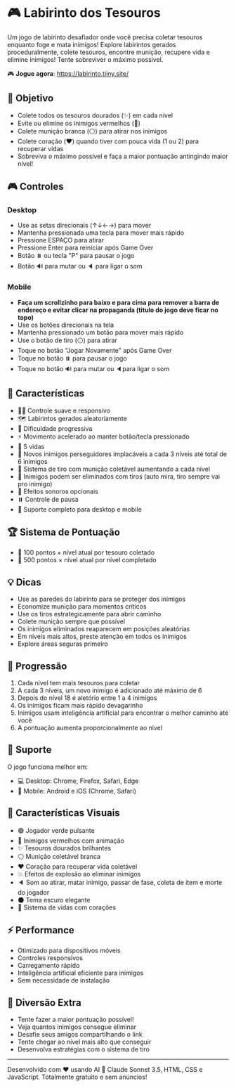 # 🎮 Labirinto dos Tesouros

Um jogo de labirinto desafiador onde você precisa coletar tesouros enquanto foge e mata inimigos! Explore labirintos gerados proceduralmente, colete tesouros, encontre munição, recupere vida e elimine inimigos! Tente sobreviver o máximo possível.

🎮 **Jogue agora**: <a href="https://labirinto.tiiny.site/" target="_blank">https://labirinto.tiiny.site/</a>

## 🎯 Objetivo

- Colete todos os tesouros dourados (✨) em cada nível
- Evite ou elimine os inimigos vermelhos (🔴)
- Colete munição branca (⚪) para atirar nos inimigos
- Colete coração (❤️) quando tiver com pouca vida (1 ou 2) para recuperar vidas
- Sobreviva o máximo possível e faça a maior pontuação antingindo maior nível!

## 🎮 Controles

### Desktop
- Use as setas direcionais (↑↓←→) para mover
- Mantenha pressionada uma tecla para mover mais rápido
- Pressione ESPAÇO para atirar
- Pressione Enter para reiniciar após Game Over
- Botão ⏸️ ou tecla "P" para pausar o jogo
- Botão 🔊 para mutar ou 🔈 para ligar o som

### Mobile
- **Faça um scrollzinho para baixo e para cima para remover a barra de endereço e evitar clicar na propaganda (titulo do jogo deve ficar no topo)**
- Use os botões direcionais na tela
- Mantenha pressionado um botão para mover mais rápido
- Use o botão de tiro (⚪) para atirar
- Toque no botão "Jogar Novamente" após Game Over
- Toque no botão ⏸️ para pausar o jogo
- Toque no botão 🔊 para mutar ou 🔈para ligar o som

## 🌟 Características

- 🏃‍♂️ Controle suave e responsivo
- 🗺️ Labirintos gerados aleatoriamente
- 🔄 Dificuldade progressiva
- ⚡ Movimento acelerado ao manter botão/tecla pressionado
- 💖 5 vidas
- 👾 Novos inimigos perseguidores implacáveis a cada 3 níveis até total de 6 inimigos
- 🔫 Sistema de tiro com munição coletável aumentando a cada nível
- 🎯 Inimigos podem ser eliminados com tiros (auto mira, tiro sempre vai pro inimigo)
- 🎼 Efeitos sonoros opcionais
- ⏸️ Controle de pausa
- 📱 Suporte completo para desktop e mobile

## 🏆 Sistema de Pontuação

- 💎 100 pontos × nível atual por tesouro coletado
- 🌟 500 pontos × nível atual por nível completado

## 💡 Dicas

- Use as paredes do labirinto para se proteger dos inimigos
- Economize munição para momentos críticos
- Use os tiros estrategicamente para abrir caminho
- Colete munição sempre que possível
- Os inimigos eliminados reaparecem em posições aleatórias
- Em níveis mais altos, preste atenção em todos os inimigos
- Explore áreas seguras primeiro

## 🎯 Progressão

1. Cada nível tem mais tesouros para coletar
2. A cada 3 níveis, um novo inimigo é adicionado até máximo de 6
3. Depois do nível 18 é aletório entre 1 a 4 inimigos
4. Os inimigos ficam mais rápido devagarinho
5. Inimigos usam inteligência artificial para encontrar o melhor caminho até você
6. A pontuação aumenta proporcionalmente ao nível

## 🔧 Suporte

O jogo funciona melhor em:
- 💻 Desktop: Chrome, Firefox, Safari, Edge
- 📱 Mobile: Android e iOS (Chrome, Safari)

## 🎨 Características Visuais

- 🟢 Jogador verde pulsante
- 🔴 Inimigos vermelhos com animação
- ✨ Tesouros dourados brilhantes
- ⚪ Munição coletável branca
- ❤️ Coração para recuperar vida coletável
- 💥 Efeitos de explosão ao eliminar inimigos
- 🔈 Som ao atirar, matar inimigo, passar de fase, coleta de item e morte do jogador
- 🌑 Tema escuro elegante
- 💖 Sistema de vidas com corações

## ⚡ Performance

- Otimizado para dispositivos móveis
- Controles responsivos
- Carregamento rápido
- Inteligência artificial eficiente para inimigos
- Sem necessidade de instalação

## 🎪 Diversão Extra

- Tente fazer a maior pontuação possível!
- Veja quantos inimigos consegue eliminar
- Desafie seus amigos compartilhando o link
- Tente chegar ao nível mais alto que conseguir
- Desenvolva estratégias com o sistema de tiro

---

Desenvolvido com ❤️ usando AI 🤖 Claude Sonnet 3.5, HTML, CSS e JavaScript.
Totalmente gratuito e sem anúncios!